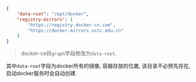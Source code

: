 ```json
{
    "data-root": "/opt/docker",
    "registry-mirrors": [
        "https://registry.docker-cn.com", 
        "https://docker.mirrors.ustc.edu.cn"
    ]
}
```

> docker-ce将`graph`字段修改为`data-root`.

其中`data-root`字段为docker所有的镜像, 容器存放的位置, 该目录不必预先存在, 启动docker服务时会自动创建.

